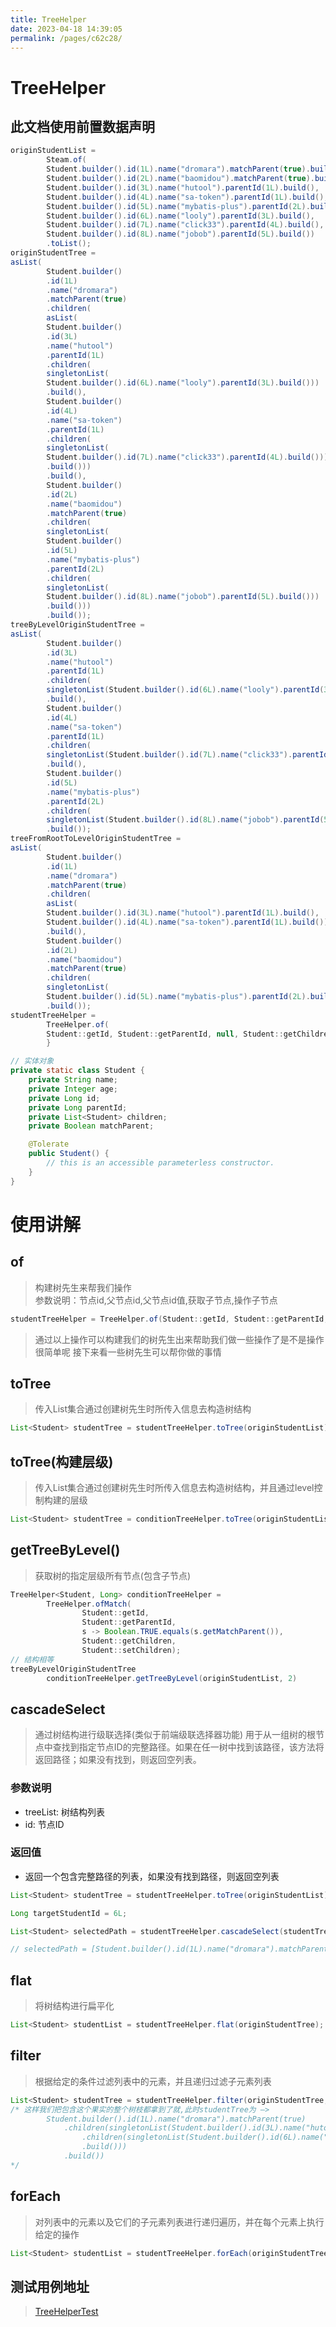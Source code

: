 ```yaml
---
title: TreeHelper
date: 2023-04-18 14:39:05
permalink: /pages/c62c28/
---
```


# TreeHelper

## 此文档使用前置数据声明

```java
originStudentList =
        Steam.of(
        Student.builder().id(1L).name("dromara").matchParent(true).build(),
        Student.builder().id(2L).name("baomidou").matchParent(true).build(),
        Student.builder().id(3L).name("hutool").parentId(1L).build(),
        Student.builder().id(4L).name("sa-token").parentId(1L).build(),
        Student.builder().id(5L).name("mybatis-plus").parentId(2L).build(),
        Student.builder().id(6L).name("looly").parentId(3L).build(),
        Student.builder().id(7L).name("click33").parentId(4L).build(),
        Student.builder().id(8L).name("jobob").parentId(5L).build())
        .toList();
originStudentTree =
asList(
        Student.builder()
        .id(1L)
        .name("dromara")
        .matchParent(true)
        .children(
        asList(
        Student.builder()
        .id(3L)
        .name("hutool")
        .parentId(1L)
        .children(
        singletonList(
        Student.builder().id(6L).name("looly").parentId(3L).build()))
        .build(),
        Student.builder()
        .id(4L)
        .name("sa-token")
        .parentId(1L)
        .children(
        singletonList(
        Student.builder().id(7L).name("click33").parentId(4L).build()))
        .build()))
        .build(),
        Student.builder()
        .id(2L)
        .name("baomidou")
        .matchParent(true)
        .children(
        singletonList(
        Student.builder()
        .id(5L)
        .name("mybatis-plus")
        .parentId(2L)
        .children(
        singletonList(
        Student.builder().id(8L).name("jobob").parentId(5L).build()))
        .build()))
        .build());
treeByLevelOriginStudentTree =
asList(
        Student.builder()
        .id(3L)
        .name("hutool")
        .parentId(1L)
        .children(
        singletonList(Student.builder().id(6L).name("looly").parentId(3L).build()))
        .build(),
        Student.builder()
        .id(4L)
        .name("sa-token")
        .parentId(1L)
        .children(
        singletonList(Student.builder().id(7L).name("click33").parentId(4L).build()))
        .build(),
        Student.builder()
        .id(5L)
        .name("mybatis-plus")
        .parentId(2L)
        .children(
        singletonList(Student.builder().id(8L).name("jobob").parentId(5L).build()))
        .build());
treeFromRootToLevelOriginStudentTree =
asList(
        Student.builder()
        .id(1L)
        .name("dromara")
        .matchParent(true)
        .children(
        asList(
        Student.builder().id(3L).name("hutool").parentId(1L).build(),
        Student.builder().id(4L).name("sa-token").parentId(1L).build()))
        .build(),
        Student.builder()
        .id(2L)
        .name("baomidou")
        .matchParent(true)
        .children(
        singletonList(
        Student.builder().id(5L).name("mybatis-plus").parentId(2L).build()))
        .build());
studentTreeHelper =
        TreeHelper.of(
        Student::getId, Student::getParentId, null, Student::getChildren, Student::setChildren);
        }

// 实体对象
private static class Student {
    private String name;
    private Integer age;
    private Long id;
    private Long parentId;
    private List<Student> children;
    private Boolean matchParent;

    @Tolerate
    public Student() {
        // this is an accessible parameterless constructor.
    }
}
```

# 使用讲解

## of

> 构建树先生来帮我们操作</br>
> 参数说明：节点id,父节点id,父节点id值,获取子节点,操作子节点

```java
studentTreeHelper = TreeHelper.of(Student::getId, Student::getParentId, null, Student::getChildren, Student::setChildren);
```

> 通过以上操作可以构建我们的树先生出来帮助我们做一些操作了是不是操作很简单呢
> 接下来看一些树先生可以帮你做的事情

## toTree

> 传入List集合通过创建树先生时所传入信息去构造树结构

```java
List<Student> studentTree = studentTreeHelper.toTree(originStudentList);
```

## toTree(构建层级)

>传入List集合通过创建树先生时所传入信息去构造树结构，并且通过level控制构建的层级

```java
List<Student> studentTree = conditionTreeHelper.toTree(originStudentList, 1);
```

## getTreeByLevel()

> 获取树的指定层级所有节点(包含子节点)

```java
TreeHelper<Student, Long> conditionTreeHelper =
        TreeHelper.ofMatch(
                Student::getId,
                Student::getParentId,
                s -> Boolean.TRUE.equals(s.getMatchParent()),
                Student::getChildren,
                Student::setChildren);
// 结构相等
treeByLevelOriginStudentTree 
        conditionTreeHelper.getTreeByLevel(originStudentList, 2)
```

## cascadeSelect

> 通过树结构进行级联选择(类似于前端级联选择器功能)
> 用于从一组树的根节点中查找到指定节点ID的完整路径。如果在任一树中找到该路径，该方法将返回路径；如果没有找到，则返回空列表。
### 参数说明
- treeList: 树结构列表
- id: 节点ID
### 返回值
- 返回一个包含完整路径的列表，如果没有找到路径，则返回空列表


```java
List<Student> studentTree = studentTreeHelper.toTree(originStudentList); // 转换树结构

Long targetStudentId = 6L;

List<Student> selectedPath = studentTreeHelper.cascadeSelect(studentTree, targetStudentId);

// selectedPath = [Student.builder().id(1L).name("dromara").matchParent(true).build(), Student.builder().id(3L).name("hutool").parentId(1L).build(), Student.builder().id(6L).name("looly").parentId(3L).build()]
```


## flat

> 将树结构进行扁平化

```java
List<Student> studentList = studentTreeHelper.flat(originStudentTree);
```

## filter

> 根据给定的条件过滤列表中的元素，并且递归过滤子元素列表

```java
List<Student> studentTree = studentTreeHelper.filter(originStudentTree, s -> "looly".equals(s.getName()));
/* 这样我们把包含这个果实的整个树枝都拿到了就,此时studentTree为 —>
        Student.builder().id(1L).name("dromara").matchParent(true)
            .children(singletonList(Student.builder().id(3L).name("hutool").parentId(1L)
                .children(singletonList(Student.builder().id(6L).name("looly").parentId(3L).build()))
                .build()))
            .build())
*/
```

## forEach

> 对列表中的元素以及它们的子元素列表进行递归遍历，并在每个元素上执行给定的操作

```java
List<Student> studentList = studentTreeHelper.forEach(originStudentTree, s -> s.setName("【open source】" + s.getName()));
```

## 测试用例地址
> [TreeHelperTest](https://gitee.com/dromara/stream-query/blob/main/stream-core/src/test/java/org/dromara/streamquery/stream/core/business/tree/TreeHelperTest.java)


